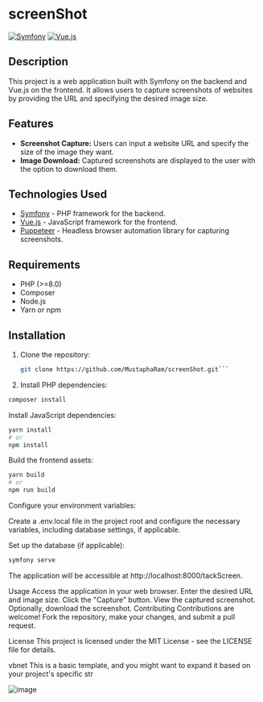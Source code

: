 # screenShot

[![Symfony](https://img.shields.io/badge/Symfony-%5E6.0-blueviolet)](https://symfony.com/)
[![Vue.js](https://img.shields.io/badge/Vue.js-%5E3.0-brightgreen)](https://vuejs.org/)

## Description

This project is a web application built with Symfony on the backend and Vue.js on the frontend. 
It allows users to capture screenshots of websites by providing the URL and specifying the desired image size.

## Features

- **Screenshot Capture:** Users can input a website URL and specify the size of the image they want.
- **Image Download:** Captured screenshots are displayed to the user with the option to download them.

## Technologies Used

- [Symfony](https://symfony.com/) - PHP framework for the backend.
- [Vue.js](https://vuejs.org/) - JavaScript framework for the frontend.
- [Puppeteer](https://github.com/puppeteer/puppeteer) - Headless browser automation library for capturing screenshots.

## Requirements

- PHP (>=8.0)
- Composer
- Node.js
- Yarn or npm

## Installation

1. Clone the repository:

   ```bash
   git clone https://github.com/MustaphaRam/screenShot.git```

  2. Install PHP dependencies:

  ```bash
  composer install
```

  Install JavaScript dependencies:

  ```bash
  yarn install
  # or 
  npm install
```
Build the frontend assets:

```bash
yarn build
# or 
npm run build
```
Configure your environment variables:

Create a .env.local file in the project root and configure the necessary variables, including database settings, if applicable.

Set up the database (if applicable):

```bash
symfony serve
```
The application will be accessible at http://localhost:8000/tackScreen.

Usage
Access the application in your web browser.
Enter the desired URL and image size.
Click the "Capture" button.
View the captured screenshot.
Optionally, download the screenshot.
Contributing
Contributions are welcome! Fork the repository, make your changes, and submit a pull request.

License
This project is licensed under the MIT License - see the LICENSE file for details.

vbnet
This is a basic template, and you might want to expand it based on your project's specific str

![image](https://github.com/MustaphaRam/screenShot/assets/125461674/b14cb4cc-10f2-4c40-b0e8-1134a94163a1)
